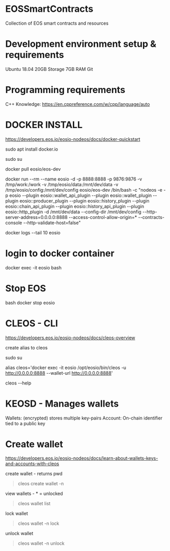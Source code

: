 # EOSSmartContracts
Collection of EOS smart contracts and resources

# Development environment setup & requirements

Ubuntu 18.04
20GB Storage
7GB RAM
Git


# Programming requirements

C++ Knowledge: https://en.cppreference.com/w/cpp/language/auto

# DOCKER INSTALL

https://developers.eos.io/eosio-nodeos/docs/docker-quickstart

sudo apt install docker.io

sudo su

docker pull eosio/eos-dev

docker run --rm --name eosio -d -p 8888:8888 -p 9876:9876 -v /tmp/work:/work -v /tmp/eosio/data:/mnt/dev/data -v /tmp/eosio/config:/mnt/dev/config eosio/eos-dev  /bin/bash -c "nodeos -e -p eosio --plugin eosio::wallet_api_plugin --plugin eosio::wallet_plugin --plugin eosio::producer_plugin --plugin eosio::history_plugin --plugin eosio::chain_api_plugin --plugin eosio::history_api_plugin --plugin eosio::http_plugin -d /mnt/dev/data --config-dir /mnt/dev/config --http-server-address=0.0.0.0:8888 --access-control-allow-origin=* --contracts-console --http-validate-host=false"

docker logs --tail 10 eosio

# login to docker container

docker exec -it eosio bash

# Stop EOS

bash docker stop eosio

# CLEOS - CLI

https://developers.eos.io/eosio-nodeos/docs/cleos-overview

create alias to cleos

sudo su

alias cleos='docker exec -it eosio /opt/eosio/bin/cleos -u http://0.0.0.0:8888 --wallet-url http://0.0.0.0:8888'

cleos --help

# KEOSD - Manages wallets

Wallets: (encrypted) stores multiple key-pairs
Account: On-chain identifier tied to a public key


# Create wallet

https://developers.eos.io/eosio-nodeos/docs/learn-about-wallets-keys-and-accounts-with-cleos

create wallet - returns pwd

> cleos create wallet -n <name>

view wallets - * = unlocked

> cleos wallet list

lock wallet

> cleos wallet -n <name> lock

unlock wallet

> cleos wallet -n <name> unlock



